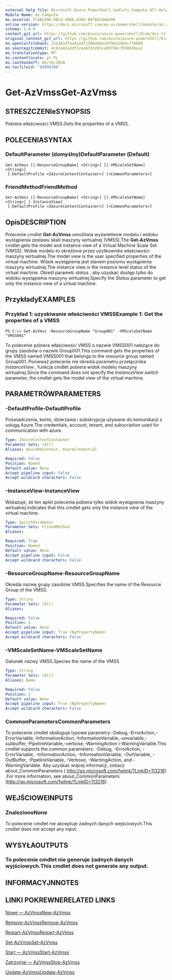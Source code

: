 ```yaml
---
external help file: Microsoft.Azure.PowerShell.Cmdlets.Compute.dll-Help-Help.xml
Module Name: Az.Compute
ms.assetid: FC6BC096-DBC4-48DA-A366-B87EB18A0496
online version: https://docs.microsoft.com/en-us/powershell/module/az.compute/get-azvmss
schema: 2.0.0
content_git_url: https://github.com/Azure/azure-powershell/blob/Azs-tzl/src/Compute/Compute/help/Get-AzVmss.md
original_content_git_url: https://github.com/Azure/azure-powershell/blob/Azs-tzl/src/Compute/Compute/help/Get-AzVmss.md
ms.openlocfilehash: 22e281d7aa6e2d71506ddb616f96a149dcff6068
ms.sourcegitcommit: 4c61442a2df1cee633ce93cad9f6bc793803baa2
ms.translationtype: MT
ms.contentlocale: pl-PL
ms.lasthandoff: 04/16/2020
ms.locfileid: "93893706"
---
```

# <span data-ttu-id="8dd93-101">Get-AzVmss</span><span class="sxs-lookup"><span data-stu-id="8dd93-101">Get-AzVmss</span></span>

## <span data-ttu-id="8dd93-102">STRESZCZENIe</span><span class="sxs-lookup"><span data-stu-id="8dd93-102">SYNOPSIS</span></span>
<span data-ttu-id="8dd93-103">Pobiera właściwości VMSS.</span><span class="sxs-lookup"><span data-stu-id="8dd93-103">Gets the properties of a VMSS.</span></span>

## <span data-ttu-id="8dd93-104">POLECENIA</span><span class="sxs-lookup"><span data-stu-id="8dd93-104">SYNTAX</span></span>

### <span data-ttu-id="8dd93-105">DefaultParameter (domyślny)</span><span class="sxs-lookup"><span data-stu-id="8dd93-105">DefaultParameter (Default)</span></span>
```
Get-AzVmss [[-ResourceGroupName] <String>] [[-VMScaleSetName] <String>]
 [-DefaultProfile <IAzureContextContainer>] [<CommonParameters>]
```

### <span data-ttu-id="8dd93-106">FriendMethod</span><span class="sxs-lookup"><span data-stu-id="8dd93-106">FriendMethod</span></span>
```
Get-AzVmss [[-ResourceGroupName] <String>] [[-VMScaleSetName] <String>] [-InstanceView]
 [-DefaultProfile <IAzureContextContainer>] [<CommonParameters>]
```

## <span data-ttu-id="8dd93-107">Opis</span><span class="sxs-lookup"><span data-stu-id="8dd93-107">DESCRIPTION</span></span>
<span data-ttu-id="8dd93-108">Polecenie cmdlet **Get-AzVmss** umożliwia wyświetlenie modelu i widoku wystąpienia zestawu skali maszyny wirtualnej (VMSS).</span><span class="sxs-lookup"><span data-stu-id="8dd93-108">The **Get-AzVmss** cmdlet gets the model and instance view of a Virtual Machine Scale Set (VMSS).</span></span>
<span data-ttu-id="8dd93-109">Widok modelu to określone przez użytkownika właściwości maszyny wirtualnej.</span><span class="sxs-lookup"><span data-stu-id="8dd93-109">The model view is the user specified properties of the virtual machine.</span></span>
<span data-ttu-id="8dd93-110">Widok wystąpienia jest stanem poziomu wystąpienia maszyny wirtualnej.</span><span class="sxs-lookup"><span data-stu-id="8dd93-110">The instance view is the instance level status of the virtual machine.</span></span>
<span data-ttu-id="8dd93-111">Określ parametr *status* , aby uzyskać dostęp tylko do widoku wystąpienia maszyny wirtualnej.</span><span class="sxs-lookup"><span data-stu-id="8dd93-111">Specify the *Status* parameter to get only the instance view of a virtual machine.</span></span>

## <span data-ttu-id="8dd93-112">Przykłady</span><span class="sxs-lookup"><span data-stu-id="8dd93-112">EXAMPLES</span></span>

### <span data-ttu-id="8dd93-113">Przykład 1: uzyskiwanie właściwości VMSS</span><span class="sxs-lookup"><span data-stu-id="8dd93-113">Example 1: Get the properties of a VMSS</span></span>
```
PS C:\> Get-AzVmss -ResourceGroupName "Group001" -VMScaleSetName "VMSS001"
```

<span data-ttu-id="8dd93-114">To polecenie pobiera właściwości VMSS o nazwie VMSS001 należące do grupy zasobów o nazwie Group001.</span><span class="sxs-lookup"><span data-stu-id="8dd93-114">This command gets the properties of the VMSS named VMSS001 that belongs to the resource group named Group001.</span></span>
<span data-ttu-id="8dd93-115">Ponieważ polecenie nie określa parametru przełącznika *InstanceView* , funkcja cmdlet pobiera widok modelu maszyny wirtualnej.</span><span class="sxs-lookup"><span data-stu-id="8dd93-115">Since the command does not specify the *InstanceView* switch parameter, the cmdlet gets the model view of the virtual machine.</span></span>

## <span data-ttu-id="8dd93-116">PARAMETRÓW</span><span class="sxs-lookup"><span data-stu-id="8dd93-116">PARAMETERS</span></span>

### <span data-ttu-id="8dd93-117">-DefaultProfile</span><span class="sxs-lookup"><span data-stu-id="8dd93-117">-DefaultProfile</span></span>
<span data-ttu-id="8dd93-118">Poświadczenia, konto, dzierżawa i subskrypcja używane do komunikacji z usługą Azure.</span><span class="sxs-lookup"><span data-stu-id="8dd93-118">The credentials, account, tenant, and subscription used for communication with azure.</span></span>

```yaml
Type: IAzureContextContainer
Parameter Sets: (All)
Aliases: AzureRmContext, AzureCredential

Required: False
Position: Named
Default value: None
Accept pipeline input: False
Accept wildcard characters: False
```

### <span data-ttu-id="8dd93-119">-InstanceView</span><span class="sxs-lookup"><span data-stu-id="8dd93-119">-InstanceView</span></span>
<span data-ttu-id="8dd93-120">Wskazuje, że ten aplet polecenia pobiera tylko widok wystąpienia maszyny wirtualnej.</span><span class="sxs-lookup"><span data-stu-id="8dd93-120">Indicates that this cmdlet gets only the instance view of the virtual machine.</span></span>

```yaml
Type: SwitchParameter
Parameter Sets: FriendMethod
Aliases: 

Required: True
Position: Named
Default value: None
Accept pipeline input: False
Accept wildcard characters: False
```

### <span data-ttu-id="8dd93-121">-ResourceGroupName</span><span class="sxs-lookup"><span data-stu-id="8dd93-121">-ResourceGroupName</span></span>
<span data-ttu-id="8dd93-122">Określa nazwę grupy zasobów VMSS.</span><span class="sxs-lookup"><span data-stu-id="8dd93-122">Specifies the name of the Resource Group of the VMSS.</span></span>

```yaml
Type: String
Parameter Sets: (All)
Aliases: 

Required: False
Position: 1
Default value: None
Accept pipeline input: True (ByPropertyName)
Accept wildcard characters: False
```

### <span data-ttu-id="8dd93-123">-VMScaleSetName</span><span class="sxs-lookup"><span data-stu-id="8dd93-123">-VMScaleSetName</span></span>
<span data-ttu-id="8dd93-124">Gatunek nazwy VMSS.</span><span class="sxs-lookup"><span data-stu-id="8dd93-124">Species the name of the VMSS.</span></span>

```yaml
Type: String
Parameter Sets: (All)
Aliases: Name

Required: False
Position: 2
Default value: None
Accept pipeline input: True (ByPropertyName)
Accept wildcard characters: False
```

### <span data-ttu-id="8dd93-125">CommonParameters</span><span class="sxs-lookup"><span data-stu-id="8dd93-125">CommonParameters</span></span>
<span data-ttu-id="8dd93-126">To polecenie cmdlet obsługuje typowe parametry:-Debug,-ErrorAction,-ErrorVariable,-InformationAction,-InformationVariable,-unvariable,-subbuffer,-PipelineVariable,-verbose,-WarningAction i-WarningVariable.</span><span class="sxs-lookup"><span data-stu-id="8dd93-126">This cmdlet supports the common parameters: -Debug, -ErrorAction, -ErrorVariable, -InformationAction, -InformationVariable, -OutVariable, -OutBuffer, -PipelineVariable, -Verbose, -WarningAction, and -WarningVariable.</span></span> <span data-ttu-id="8dd93-127">Aby uzyskać więcej informacji, zobacz about_CommonParameters ( http://go.microsoft.com/fwlink/?LinkID=113216) .</span><span class="sxs-lookup"><span data-stu-id="8dd93-127">For more information, see about_CommonParameters (http://go.microsoft.com/fwlink/?LinkID=113216).</span></span>

## <span data-ttu-id="8dd93-128">WEJŚCIOWE</span><span class="sxs-lookup"><span data-stu-id="8dd93-128">INPUTS</span></span>

### <span data-ttu-id="8dd93-129">Znaleziono</span><span class="sxs-lookup"><span data-stu-id="8dd93-129">None</span></span>
<span data-ttu-id="8dd93-130">To polecenie cmdlet nie akceptuje żadnych danych wejściowych.</span><span class="sxs-lookup"><span data-stu-id="8dd93-130">This cmdlet does not accept any input.</span></span>

## <span data-ttu-id="8dd93-131">WYSYŁA</span><span class="sxs-lookup"><span data-stu-id="8dd93-131">OUTPUTS</span></span>

### <span data-ttu-id="8dd93-132">To polecenie cmdlet nie generuje żadnych danych wyjściowych.</span><span class="sxs-lookup"><span data-stu-id="8dd93-132">This cmdlet does not generate any output.</span></span>

## <span data-ttu-id="8dd93-133">INFORMACYJN</span><span class="sxs-lookup"><span data-stu-id="8dd93-133">NOTES</span></span>

## <span data-ttu-id="8dd93-134">LINKI POKREWNE</span><span class="sxs-lookup"><span data-stu-id="8dd93-134">RELATED LINKS</span></span>

[<span data-ttu-id="8dd93-135">Nowe — AzVmss</span><span class="sxs-lookup"><span data-stu-id="8dd93-135">New-AzVmss</span></span>](./New-AzVmss.md)

[<span data-ttu-id="8dd93-136">Remove-AzVmss</span><span class="sxs-lookup"><span data-stu-id="8dd93-136">Remove-AzVmss</span></span>](./Remove-AzVmss.md)

[<span data-ttu-id="8dd93-137">Restart-AzVmss</span><span class="sxs-lookup"><span data-stu-id="8dd93-137">Restart-AzVmss</span></span>](./Restart-AzVmss.md)

[<span data-ttu-id="8dd93-138">Set-AzVmss</span><span class="sxs-lookup"><span data-stu-id="8dd93-138">Set-AzVmss</span></span>](./Set-AzVmss.md)

[<span data-ttu-id="8dd93-139">Start — AzVmss</span><span class="sxs-lookup"><span data-stu-id="8dd93-139">Start-AzVmss</span></span>](./Start-AzVmss.md)

[<span data-ttu-id="8dd93-140">Zatrzymaj — AzVmss</span><span class="sxs-lookup"><span data-stu-id="8dd93-140">Stop-AzVmss</span></span>](./Stop-AzVmss.md)

[<span data-ttu-id="8dd93-141">Update-AzVmss</span><span class="sxs-lookup"><span data-stu-id="8dd93-141">Update-AzVmss</span></span>](./Update-AzVmss.md)


